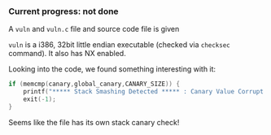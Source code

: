 ### Current progress: not done

A `vuln` and `vuln.c` file and source code file is given

`vuln` is a i386, 32bit little endian executable (checked via `checksec` command).
It also has NX enabled.

Looking into the code, we found something interesting with it:
```c
if (memcmp(canary,global_canary,CANARY_SIZE)) {
    printf("***** Stack Smashing Detected ***** : Canary Value Corrupt!\n"); // crash immediately
    exit(-1);
}
```
Seems like the file has its own stack canary check!